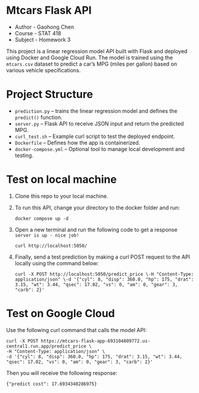 # Mtcars Flask API

- Author - Gaohong Chen 
- Course - STAT 418
- Subject - Homework 3

This project is a linear regression model API built with Flask and deployed using Docker and Google Cloud Run. The model is trained using the `mtcars.csv` dataset to predict a car’s MPG (miles per gallon) based on various vehicle specifications.

# Project Structure

- `prediction.py` – trains the linear regression model and defines the `predict()` function.
- `server.py` – Flask API to receive JSON input and return the predicted MPG.
- `curl_test.sh` – Example curl script to test the deployed endpoint.
- `Dockerfile` – Defines how the app is containerized.
- `docker-compose.yml` – Optional tool to manage local development and testing.

# Test on local machine

1. Clone this repo to your local machine.
2. To run this API, change your directory to the docker folder and run:

   `docker compose up -d`
   
4. Open a new terminal and run the following code to get a response `server is up - nice job!`

   `curl http://localhost:5050/`

5. Finally, send a test prediction by making a curl POST request to the API locally using the command below:
   ```
   curl -X POST http://localhost:5050/predict_price \-H "Content-Type: application/json" \-d '{"cyl": 8, "disp": 360.0, "hp": 175, "drat": 3.15, "wt": 3.44, "qsec": 17.02, "vs": 0, "am": 0, "gear": 3, "carb": 2}'
   ```
   
# Test on Google Cloud

Use the following curl command that calls the model API:
   ```
   curl -X POST https://mtcars-flask-app-693104809772.us-central1.run.app/predict_price \
   -H "Content-Type: application/json" \
   -d '{"cyl": 8, "disp": 360.0, "hp": 175, "drat": 3.15, "wt": 3.44, "qsec": 17.02, "vs": 0, "am": 0, "gear": 3, "carb": 2}'
   ```

Then you will receive the following response:

   `{"predict cost": 17.6934340286975}`
